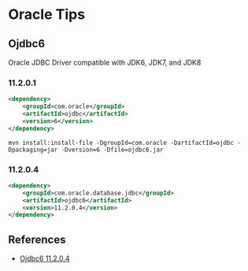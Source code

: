 # Oracle Tips

## Ojdbc6
Oracle JDBC Driver compatible with JDK6, JDK7, and JDK8

### 11.2.0.1
```xml
<dependency>
    <groupId>com.oracle</groupId>
    <artifactId>ojdbc</artifactId>
    <version>6</version>
</dependency>
```
```
mvn install:install-file -DgroupId=com.oracle -DartifactId=ojdbc -Dpackaging=jar -Dversion=6 -Dfile=ojdbc6.jar
```

### 11.2.0.4
```xml
<dependency>
    <groupId>com.oracle.database.jdbc</groupId>
    <artifactId>ojdbc6</artifactId>
    <version>11.2.0.4</version>
</dependency>
```

## References
- [Ojdbc6 11.2.0.4](https://mvnrepository.com/artifact/com.oracle.database.jdbc/ojdbc6/11.2.0.4)